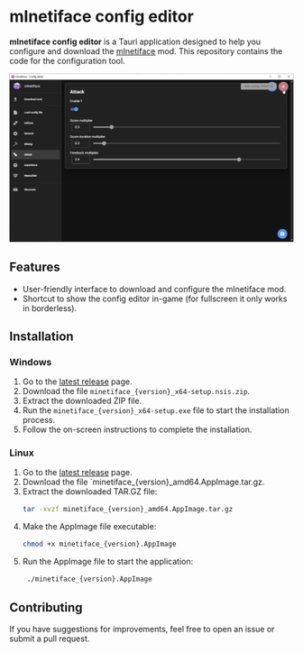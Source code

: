 # mInetiface config editor

**mInetiface config editor** is a Tauri application designed to help you configure and download the [mInetiface](https://github.com/Fyustorm/mInetiface) mod. This repository contains the code for the configuration tool.

![GUI screenshot](doc/main.png)

## Features

- User-friendly interface to download and configure the mInetiface mod.
- Shortcut to show the config editor in-game (for fullscreen it only works in borderless).

## Installation

### Windows

1. Go to the [latest release](https://github.com/Fyustorm/mInetiface-config/releases/latest) page.
2. Download the file `minetiface_{version}_x64-setup.nsis.zip`.
3. Extract the downloaded ZIP file.
4. Run the `minetiface_{version}_x64-setup.exe` file to start the installation process.
5. Follow the on-screen instructions to complete the installation.

### Linux

1. Go to the [latest release](https://github.com/Fyustorm/mInetiface-config/releases/latest) page.
2. Download the file `minetiface_{version}_amd64.AppImage.tar.gz.
3. Extract the downloaded TAR.GZ file:
    ```bash
    tar -xvzf minetiface_{version}_amd64.AppImage.tar.gz
5. Make the AppImage file executable:
   ```bash
   chmod +x minetiface_{version}.AppImage
6. Run the AppImage file to start the application:
   ```bash
    ./minetiface_{version}.AppImage

## Contributing
If you have suggestions for improvements, feel free to open an issue or submit a pull request.
